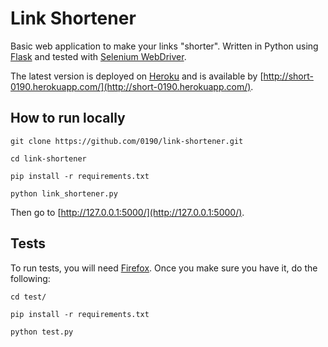 # Link Shortener

Basic web application to make your links "shorter". Written in Python using [Flask](http://flask.pocoo.org/) and tested with [Selenium WebDriver](http://docs.seleniumhq.org/projects/webdriver/).

The latest version is deployed on [Heroku](http://heroku.com) and is available by [http://short-0190.herokuapp.com/](http://short-0190.herokuapp.com/).

## How to run locally

```
git clone https://github.com/0190/link-shortener.git

cd link-shortener

pip install -r requirements.txt

python link_shortener.py

```

Then go to [http://127.0.0.1:5000/](http://127.0.0.1:5000/).

## Tests

To run tests, you will need [Firefox](http://firefox.com/). Once you make sure you have it, do the following:

```
cd test/

pip install -r requirements.txt

python test.py

```